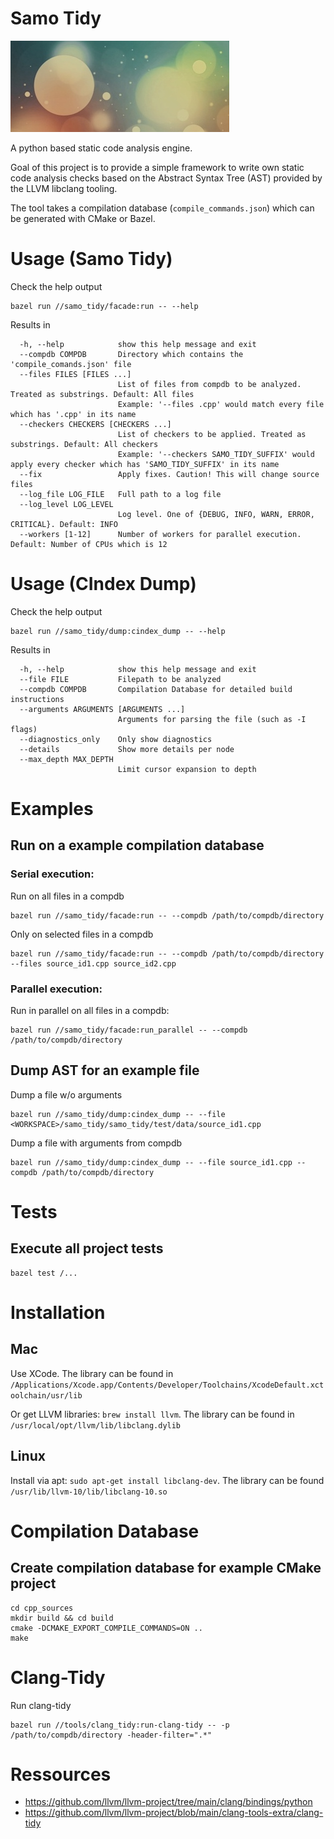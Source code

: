 # Samo Tidy
![samo_tidy](ressources/samo_tidy.jpg)

A python based static code analysis engine.

Goal of this project is to provide a simple framework to write own static code analysis checks based on the Abstract Syntax Tree (AST) provided by the LLVM libclang tooling.

The tool takes a compilation database (`compile_commands.json`) which can be generated with CMake or Bazel.

# Usage (Samo Tidy)
Check the help output
```
bazel run //samo_tidy/facade:run -- --help
```
Results in
```
  -h, --help            show this help message and exit
  --compdb COMPDB       Directory which contains the 'compile_comands.json' file
  --files FILES [FILES ...]
                        List of files from compdb to be analyzed. Treated as substrings. Default: All files
                        Example: '--files .cpp' would match every file which has '.cpp' in its name
  --checkers CHECKERS [CHECKERS ...]
                        List of checkers to be applied. Treated as substrings. Default: All checkers
                        Example: '--checkers SAMO_TIDY_SUFFIX' would apply every checker which has 'SAMO_TIDY_SUFFIX' in its name
  --fix                 Apply fixes. Caution! This will change source files
  --log_file LOG_FILE   Full path to a log file
  --log_level LOG_LEVEL
                        Log level. One of {DEBUG, INFO, WARN, ERROR, CRITICAL}. Default: INFO
  --workers [1-12]      Number of workers for parallel execution. Default: Number of CPUs which is 12
```

# Usage (CIndex Dump)
Check the help output
```
bazel run //samo_tidy/dump:cindex_dump -- --help
```
Results in
```
  -h, --help            show this help message and exit
  --file FILE           Filepath to be analyzed
  --compdb COMPDB       Compilation Database for detailed build instructions
  --arguments ARGUMENTS [ARGUMENTS ...]
                        Arguments for parsing the file (such as -I flags)
  --diagnostics_only    Only show diagnostics
  --details             Show more details per node
  --max_depth MAX_DEPTH
                        Limit cursor expansion to depth
```

# Examples
## Run on a example compilation database
### Serial execution:
Run on all files in a compdb
```
bazel run //samo_tidy/facade:run -- --compdb /path/to/compdb/directory
```

Only on selected files in a compdb
```
bazel run //samo_tidy/facade:run -- --compdb /path/to/compdb/directory --files source_id1.cpp source_id2.cpp
```

### Parallel execution:
Run in parallel on all files in a compdb:
```
bazel run //samo_tidy/facade:run_parallel -- --compdb /path/to/compdb/directory
```

## Dump AST for an example file
Dump a file w/o arguments
```
bazel run //samo_tidy/dump:cindex_dump -- --file <WORKSPACE>/samo_tidy/samo_tidy/test/data/source_id1.cpp
```

Dump a file with arguments from compdb
```
bazel run //samo_tidy/dump:cindex_dump -- --file source_id1.cpp --compdb /path/to/compdb/directory
```

# Tests
## Execute all project tests
```
bazel test /...
```

# Installation
## Mac
Use XCode. The library can be found in `/Applications/Xcode.app/Contents/Developer/Toolchains/XcodeDefault.xctoolchain/usr/lib`

Or get LLVM libraries: `brew install llvm`. The library can be found in `/usr/local/opt/llvm/lib/libclang.dylib`

## Linux
Install via apt: `sudo apt-get install libclang-dev`. The library can be found `/usr/lib/llvm-10/lib/libclang-10.so`

# Compilation Database
## Create compilation database for example CMake project
```
cd cpp_sources
mkdir build && cd build
cmake -DCMAKE_EXPORT_COMPILE_COMMANDS=ON ..
make
```

# Clang-Tidy
Run clang-tidy
```
bazel run //tools/clang_tidy:run-clang-tidy -- -p /path/to/compdb/directory -header-filter=".*"
```

# Ressources
* https://github.com/llvm/llvm-project/tree/main/clang/bindings/python
* https://github.com/llvm/llvm-project/blob/main/clang-tools-extra/clang-tidy
